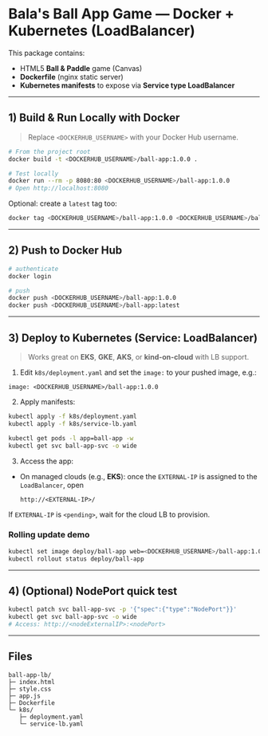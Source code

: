 # Bala's Ball App Game — Docker + Kubernetes (LoadBalancer)

This package contains:
- HTML5 **Ball & Paddle** game (Canvas)
- **Dockerfile** (nginx static server)
- **Kubernetes manifests** to expose via **Service type LoadBalancer**

---

## 1) Build & Run Locally with Docker

> Replace `<DOCKERHUB_USERNAME>` with your Docker Hub username.

```bash
# From the project root
docker build -t <DOCKERHUB_USERNAME>/ball-app:1.0.0 .

# Test locally
docker run --rm -p 8080:80 <DOCKERHUB_USERNAME>/ball-app:1.0.0
# Open http://localhost:8080
```

Optional: create a `latest` tag too:
```bash
docker tag <DOCKERHUB_USERNAME>/ball-app:1.0.0 <DOCKERHUB_USERNAME>/ball-app:latest
```

---

## 2) Push to Docker Hub

```bash
# authenticate
docker login

# push
docker push <DOCKERHUB_USERNAME>/ball-app:1.0.0
docker push <DOCKERHUB_USERNAME>/ball-app:latest
```

---

## 3) Deploy to Kubernetes (Service: LoadBalancer)

> Works great on **EKS**, **GKE**, **AKS**, or **kind-on-cloud** with LB support.

1) Edit `k8s/deployment.yaml` and set the `image:` to your pushed image, e.g.:
```
image: <DOCKERHUB_USERNAME>/ball-app:1.0.0
```

2) Apply manifests:
```bash
kubectl apply -f k8s/deployment.yaml
kubectl apply -f k8s/service-lb.yaml

kubectl get pods -l app=ball-app -w
kubectl get svc ball-app-svc -o wide
```

3) Access the app:
- On managed clouds (e.g., **EKS**): once the `EXTERNAL-IP` is assigned to the `LoadBalancer`, open
  ```
  http://<EXTERNAL-IP>/
  ```

If `EXTERNAL-IP` is `<pending>`, wait for the cloud LB to provision.


### Rolling update demo
```bash
kubectl set image deploy/ball-app web=<DOCKERHUB_USERNAME>/ball-app:1.0.1
kubectl rollout status deploy/ball-app
```

---

## 4) (Optional) NodePort quick test

```bash
kubectl patch svc ball-app-svc -p '{"spec":{"type":"NodePort"}}'
kubectl get svc ball-app-svc -o wide
# Access: http://<nodeExternalIP>:<nodePort>
```

---

## Files

```
ball-app-lb/
├─ index.html
├─ style.css
├─ app.js
├─ Dockerfile
└─ k8s/
   ├─ deployment.yaml
   └─ service-lb.yaml
```
